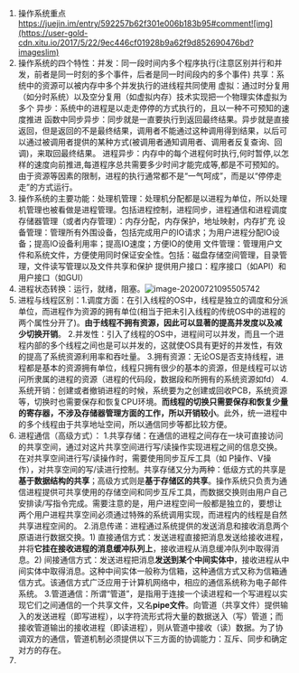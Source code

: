1. 操作系统重点  https://juejin.im/entry/592257b62f301e006b183b95#comment![img](https://user-gold-cdn.xitu.io/2017/5/22/9ec446cf01928b9a62f9d852690476bd?imageslim)
2. 操作系统的四个特性：并发：同一段时间内多个程序执行(注意区别并行和并发，前者是同一时刻的多个事件，后者是同一时间段内的多个事件)
   共享：系统中的资源可以被内存中多个并发执行的进线程共同使用
   虚拟：通过时分复用（如分时系统）以及空分复用（如虚拟内存）技术实现把一个物理实体虚拟为多个
   异步：系统中的进程是以走走停停的方式执行的，且以一种不可预知的速度推进    函数中同步异步：同步就是一直要执行到返回最终结果。异步就是直接返回，但是返回的不是最终结果，调用者不能通过这种调用得到结果，以后可以通过被调用者提供的某种方式(被调用者通知调用者、调用者反复查询、回调)，来取回最终结果。   进程异步：内存中的每个进程何时执行,何时暂停,以怎样的速度向前推进,每道程序总共需要多少时间才能完成等,都是不可预知的。由于资源等因素的限制，进程的执行通常都不是“一气呵成”，而是以“停停走走”的方式运行。
3. 操作系统的主要功能：处理机管理：处理机分配都是以进程为单位，所以处理机管理也被看做是进程管理。包括进程控制，进程同步，进程通信和进程调度
   存储器管理（或者内存管理）：内存分配，内存保护，地址映射，内存扩充
   设备管理：管理所有外围设备，包括完成用户的IO请求；为用户进程分配IO设备；提高IO设备利用率；提高IO速度；方便IO的使用
   文件管理：管理用户文件和系统文件，方便使用同时保证安全性。包括：磁盘存储空间管理，目录管理，文件读写管理以及文件共享和保护
   提供用户接口：程序接口（如API）和用户接口（如GUI）
4. 进程状态转换：运行，就绪，阻塞。![image-20200721095505742](C:\Users\谢杰辉\AppData\Roaming\Typora\typora-user-images\image-20200721095505742.png)
5. 进程与线程区别：1.调度方面：在引入线程的OS中，线程是独立的调度和分派单位，而进程作为资源的拥有单位(相当于把未引入线程的传统OS中的进程的两个属性分开了)。**由于线程不拥有资源，因此可以显著的提高并发度以及减少切换开销**。   2.并发性：引入了线程的OS中，进程间可以并发，而且一个进程内部的多个线程之间也是可以并发的，这就使OS具有更好的并发性，有效的提高了系统资源利用率和吞吐量。   3.拥有资源：无论OS是否支持线程，进程都是基本的资源拥有单位，线程只拥有很少的基本的资源，但是线程可以访问所隶属的进程的资源（进程的代码段，数据段和所拥有的系统资源如fd）   4.系统开销：创建或者撤销进程的时候，系统要为之创建或回收PCB，系统资源等，切换时也需要保存和恢复CPU环境。**而线程的切换只需要保存和恢复少量的寄存器，不涉及存储器管理方面的工作，所以开销较小**。此外，统一进程中的多个线程由于共享地址空间，所以通信同步等都比较方便。
6. 进程通信（高级方式）：   1.共享存储：在通信的进程之间存在一块可直接访问的共享空间，通过对这片共享空间进行写/读操作实现进程之间的信息交换。在对共享空间进行写/读操作时，需要使用同步互斥工具（如 P操作、V操作），对共享空间的写/读进行控制。共享存储又分为两种：低级方式的共享是**基于数据结构的共享**；高级方式则是**基于存储区的共享**。操作系统只负责为通信进程提供可共享使用的存储空间和同步互斥工具，而数据交换则由用户自己安排读/写指令完成。需要注意的是，用户进程空间一般都是独立的，要想让两个用户进程共享空间必须通过特殊的系统调用实现，而进程内的线程是自然共享进程空间的。  2.消息传递：进程通过系统提供的发送消息和接收消息两个原语进行数据交换。1) 直接通信方式：发送进程直接把消息发送给接收进程，并将**它挂在接收进程的消息缓冲队列上**，接收进程从消息缓冲队列中取得消息。2) 间接通信方式：发送进程把消息**发送到某个中间实体中**，接收进程从中间实体中取得消息。这种中间实体一般称为信箱，这种通信方式又称为信箱通信方式。该通信方式广泛应用于计算机网络中，相应的通信系统称为电子邮件系统。   3.管道通信：所谓“管道”，是指用于连接一个读进程和一个写进程以实现它们之间通信的一个共享文件，又名**pipe文件**。向管道（共享文件）提供输入的发送进程（即写进程），以字符流形式将大量的数据送入（写）管道；而接收管道输出的接收进程（即读进程），则从管道中接收（读）数据。为了协调双方的通信，管道机制必须提供以下三方面的协调能力：互斥、同步和确定对方的存在。
7. 
